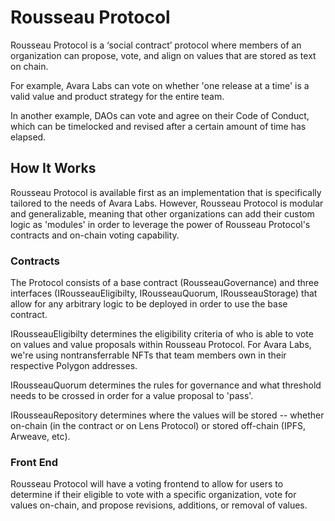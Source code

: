# Rousseau Protocol

Rousseau Protocol is a ‘social contract’ protocol where members of an organization can propose, vote, and align on values that are stored as text on chain.

For example, Avara Labs can vote on whether 'one release at a time' is a valid value and product strategy for the entire team.

In another example, DAOs can vote and agree on their Code of Conduct, which can be timelocked and revised after a certain amount of time has elapsed.

## How It Works

Rousseau Protocol is available first as an implementation that is specifically tailored to the needs of Avara Labs. However, Rousseau Protocol is modular and generalizable, meaning that other organizations can add their custom logic as 'modules' in order to leverage the power of Rousseau Protocol's contracts and on-chain voting capability.

### Contracts

The Protocol consists of a base contract (RousseauGovernance) and three interfaces (IRousseauEligibilty, IRousseauQuorum, IRousseauStorage) that allow for any arbitrary logic to be deployed in order to use the base contract.

IRousseauEligibilty determines the eligibility criteria of who is able to vote on values and value proposals within Rousseau Protocol. For Avara Labs, we're using nontransferrable NFTs that team members own in their respective Polygon addresses.

IRousseauQuorum determines the rules for governance and what threshold needs to be crossed in order for a value proposal to 'pass'.

IRousseauRepository determines where the values will be stored -- whether on-chain (in the contract or on Lens Protocol) or stored off-chain (IPFS, Arweave, etc).

### Front End
Rousseau Protocol will have a voting frontend to allow for users to determine if their eligible to vote with a specific organization, vote for values on-chain, and propose revisions, additions, or removal of values.
